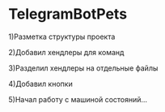 # TelegramBotPets
1)Разметка структуры проекта

2)Добавил хендлеры для команд

3)Разделил хендлеры на отдельные файлы

4)Добавил кнопки

5)Начал работу с машиной состояний...
